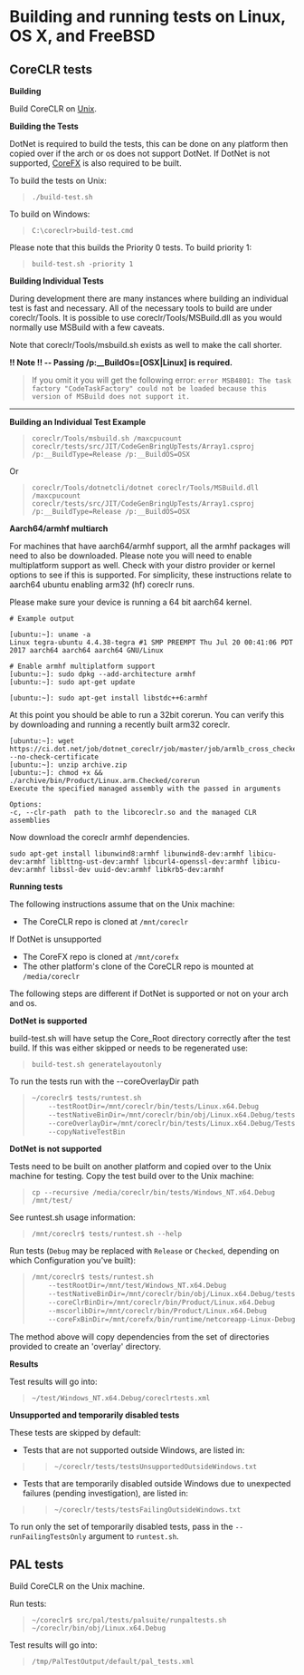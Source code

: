Building and running tests on Linux, OS X, and FreeBSD
======================================================

CoreCLR tests
-------------

**Building**

Build CoreCLR on [Unix](https://github.com/dotnet/coreclr/blob/master/Documentation/building/linux-instructions.md).

**Building the Tests**

DotNet is required to build the tests, this can be done on any platform then copied over if the arch or os does not support DotNet. If DotNet is not supported, [CoreFX](https://github.com/dotnet/corefx/blob/master/Documentation/building/unix-instructions.md) is also required to be built.

To build the tests on Unix:

> `./build-test.sh`

To build on Windows:

> `C:\coreclr>build-test.cmd`

Please note that this builds the Priority 0 tests. To build priority 1:

> `build-test.sh -priority 1`


**Building Individual Tests**

During development there are many instances where building an individual test is fast and necessary. All of the necessary tools to build are under coreclr/Tools. It is possible to use coreclr/Tools/MSBuild.dll as you would normally use MSBuild with a few caveats.

Note that coreclr/Tools/msbuild.sh exists as well to make the call shorter.

**!! Note !! -- Passing /p:__BuildOs=[OSX|Linux] is required.** 

>If you omit it you will get the following error: `error MSB4801: The task factory "CodeTaskFactory" could not be loaded because this version of MSBuild does not support it.`
---

**Building an Individual Test Example**

>`coreclr/Tools/msbuild.sh /maxcpucount  coreclr/tests/src/JIT/CodeGenBringUpTests/Array1.csproj /p:__BuildType=Release /p:__BuildOS=OSX`

Or

>`coreclr/Tools/dotnetcli/dotnet coreclr/Tools/MSBuild.dll /maxcpucount coreclr/tests/src/JIT/CodeGenBringUpTests/Array1.csproj /p:__BuildType=Release /p:__BuildOS=OSX`


**Aarch64/armhf multiarch**

For machines that have aarch64/armhf support, all the armhf packages will need to also be downloaded. Please note you will need to enable multiplatform support as well. Check with your distro provider or kernel options to see if this is supported. For simplicity, these instructions relate to aarch64 ubuntu enabling arm32 (hf) coreclr runs.

Please make sure your device is running a 64 bit aarch64 kernel.

```
# Example output

[ubuntu:~]: uname -a
Linux tegra-ubuntu 4.4.38-tegra #1 SMP PREEMPT Thu Jul 20 00:41:06 PDT 2017 aarch64 aarch64 aarch64 GNU/Linux

```

```
# Enable armhf multiplatform support
[ubuntu:~]: sudo dpkg --add-architecture armhf
[ubuntu:~]: sudo apt-get update

[ubuntu:~]: sudo apt-get install libstdc++6:armhf
````

At this point you should be able to run a 32bit corerun. You can verify this by downloading and running a recently built arm32 coreclr.

```
[ubuntu:~]: wget https://ci.dot.net/job/dotnet_coreclr/job/master/job/armlb_cross_checked_ubuntu/lastSuccessfulBuild/artifact/*zip*/archive.zip --no-check-certificate
[ubuntu:~]: unzip archive.zip
[ubuntu:~]: chmod +x && ./archive/bin/Product/Linux.arm.Checked/corerun
Execute the specified managed assembly with the passed in arguments

Options:
-c, --clr-path  path to the libcoreclr.so and the managed CLR assemblies
```

Now download the coreclr armhf dependencies.

```
sudo apt-get install libunwind8:armhf libunwind8-dev:armhf libicu-dev:armhf liblttng-ust-dev:armhf libcurl4-openssl-dev:armhf libicu-dev:armhf libssl-dev uuid-dev:armhf libkrb5-dev:armhf
```

**Running tests**

The following instructions assume that on the Unix machine:
- The CoreCLR repo is cloned at `/mnt/coreclr`

If DotNet is unsupported
- The CoreFX repo is cloned at `/mnt/corefx`
- The other platform's clone of the CoreCLR repo is mounted at `/media/coreclr`

The following steps are different if DotNet is supported or not on your arch and os.

**DotNet is supported**

build-test.sh will have setup the Core_Root directory correctly after the test build. If this was either skipped or needs to be regenerated use:

>`build-test.sh generatelayoutonly`

To run the tests run with the --coreOverlayDir path

> ```bash
> ~/coreclr$ tests/runtest.sh
>     --testRootDir=/mnt/coreclr/bin/tests/Linux.x64.Debug
>     --testNativeBinDir=/mnt/coreclr/bin/obj/Linux.x64.Debug/tests
>     --coreOverlayDir=/mnt/coreclr/bin/tests/Linux.x64.Debug/Tests/Core_Root
>     --copyNativeTestBin
> ```

**DotNet is not supported**

Tests need to be built on another platform and copied over to the Unix machine for testing. Copy the test build over to the Unix machine:

> `cp --recursive /media/coreclr/bin/tests/Windows_NT.x64.Debug /mnt/test/`

See runtest.sh usage information:

> `/mnt/coreclr$ tests/runtest.sh --help`

Run tests (`Debug` may be replaced with `Release` or `Checked`, depending on which Configuration you've built):

> ```bash
> /mnt/coreclr$ tests/runtest.sh
>     --testRootDir=/mnt/test/Windows_NT.x64.Debug
>     --testNativeBinDir=/mnt/coreclr/bin/obj/Linux.x64.Debug/tests
>     --coreClrBinDir=/mnt/coreclr/bin/Product/Linux.x64.Debug
>     --mscorlibDir=/mnt/coreclr/bin/Product/Linux.x64.Debug
>     --coreFxBinDir=/mnt/corefx/bin/runtime/netcoreapp-Linux-Debug-x64
> ```

The method above will copy dependencies from the set of directories provided to create an 'overlay' directory.

**Results**

Test results will go into:

> `~/test/Windows_NT.x64.Debug/coreclrtests.xml`

**Unsupported and temporarily disabled tests**

These tests are skipped by default:
- Tests that are not supported outside Windows, are listed in:
>> `~/coreclr/tests/testsUnsupportedOutsideWindows.txt`
- Tests that are temporarily disabled outside Windows due to unexpected failures (pending investigation), are listed in:
>> `~/coreclr/tests/testsFailingOutsideWindows.txt`

To run only the set of temporarily disabled tests, pass in the `--runFailingTestsOnly` argument to `runtest.sh`.

PAL tests
---------

Build CoreCLR on the Unix machine.

Run tests:

> `~/coreclr$ src/pal/tests/palsuite/runpaltests.sh ~/coreclr/bin/obj/Linux.x64.Debug`

Test results will go into:

> `/tmp/PalTestOutput/default/pal_tests.xml`
